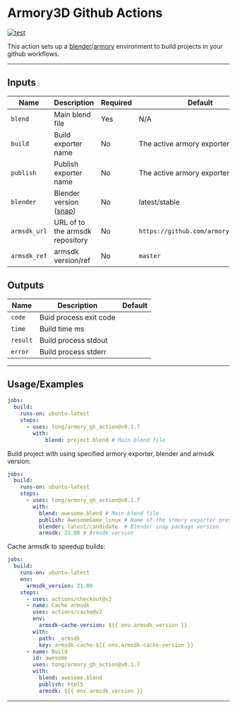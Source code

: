 Armory3D Github Actions
=======================

[![test](https://github.com/tong/armory_gh_actions/actions/workflows/test.yml/badge.svg)](https://github.com/tong/armory_gh_actions/actions/workflows/test.yml)

This action sets up a [blender](https://www.blender.org/)/[armory](https://github.com/armory3d/armory) environment to build projects in your github workflows.

---

## Inputs

| Name | Description | Required | Default |
| - | - | - | - |
| `blend` | Main blend file | Yes | N/A |
| `build` | Build exporter name | No | The active armory exporter |
| `publish` | Publish exporter name | No | The active armory exporter |
| `blender` | Blender version ([snap](https://snapcraft.io/blender)) | No | latest/stable |
| `armsdk_url` | URL of to the armsdk repository | No | `https://github.com/armory3d/armsdk`
| `armsdk_ref` | armsdk version/ref | No | `master`

## Outputs

| Name | Description | Default |
| - | - | - |
| `code` | Buid process exit code | |
| `time` | Build time ms | |
| `result` | Build process stdout |  |
| `error` | Build process stderr |  |

---

## Usage/Examples

```yaml
jobs:
  build:
    runs-on: ubuntu-latest
    steps:
      - uses: tong/armory_gh_action@v0.1.7
        with:
            blend: project.blend # Main blend file            
```

Build project with using specified armory exporter, blender and armsdk version:

```yaml
jobs:
  build:
    runs-on: ubuntu-latest
    steps:
      - uses: tong/armory_gh_action@v0.1.7
        with:
          blend: awesome.blend # Main blend file
          publish: AwesomeGame_linux # Name of the srmory exporter preset
          blender: latest/candidate  # Blender snap package version
          armsdk: 21.08 # Armsdk version
```

Cache armsdk to speedup builds:

```yaml
jobs:
  build:
    runs-on: ubuntu-latest
    env:
      armsdk_version: 21.08
    steps:
      - uses: actions/checkout@v2
      - name: Cache armsdk
        uses: actions/cache@v2
        env:
          armsdk-cache-version: ${{ env.armsdk_version }}
        with:
          path: _armsdk_
          key: armsdk-cache-${{ env.armsdk-cache-version }}
      - name: Build
        id: awesome
        uses: tong/armory_gh_action@v0.1.7
        with:
          blend: awesome.blend
          publish: html5
          armsdk: ${{ env.armsdk_version }}
```

---
